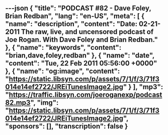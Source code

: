 ---json
{
  "title": "PODCAST #82 - Dave Foley, Brian Redban",
  "lang": "en-US",
  "meta": [
    {
      "name": "description",
      "content": "Date: 02-21-2011 The raw, live, and uncensored podcast of Joe Rogan. With Dave Foley and Brian Redban."
    },
    {
      "name": "keywords",
      "content": "brian,dave,foley,redban"
    },
    {
      "name": "date",
      "content": "Tue, 22 Feb 2011 05:56:00 +0000"
    },
    {
      "name": "og:image",
      "content": "https://static.libsyn.com/p/assets/7/1/f/3/71f3014e14ef2722/JREiTunesImage2.jpg"
    }
  ],
  "mp3": "https://traffic.libsyn.com/joeroganexp/podcast82.mp3",
  "img": "https://static.libsyn.com/p/assets/7/1/f/3/71f3014e14ef2722/JREiTunesImage2.jpg",
  "sponsors": [],
  "transcription": false
}
---
<episode-header />

<timemark seconds="0" />

<transcribe-call-to-action />

<episode-footer />